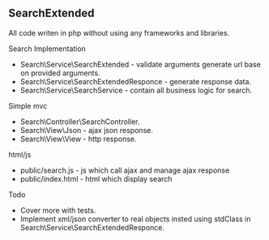 SearchExtended
------------

All code writen in php without using any frameworks and libraries.


Search Implementation

 * Search\Service\SearchExtended - validate arguments generate url base on provided arguments.
 * Search\Service\SearchExtendedResponce - generate response data.
 * Search\Service\SearchService - contain all business logic for search.

Simple mvc

 * Search\Controller\SearchController.
 * Search\View\Json - ajax json response.
 * Search\View\View  - http response.

html/js

 * public/search.js - js which call ajax and manage ajax response
 * public/index.html - html which display search

Todo

 * Cover more with tests.
 * Implement xml/json converter to real objects insted using stdClass in Search\Service\SearchExtendedResponce.

